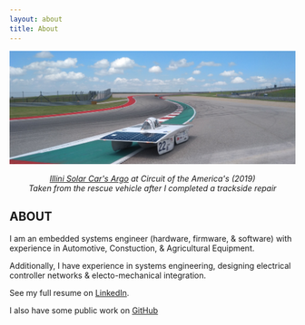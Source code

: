 ```yaml
---
layout: about
title: About
---
```


![Argo on COTA](/img/argo_cota.jpg)
<p align="center"><i><a href="https://www.illinisolarcar.com/argo">Illini Solar Car's Argo</a> at Circuit of the America's (2019)<br>
Taken from the rescue vehicle after I completed a trackside repair</i></p>

## ABOUT

I am an embedded systems engineer (hardware, firmware, & software) with experience in Automotive, Constuction, & Agricultural Equipment. 

Additionally, I have experience in systems engineering, designing electrical controller networks & electo-mechanical integration.

See my full resume on [LinkedIn](https://www.linkedin.com/in/jtm/). 

I also have some public work on [GitHub](https://github.com/jtmullen/)